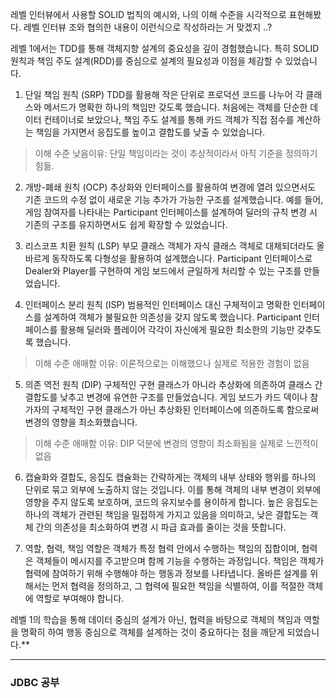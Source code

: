 레벨 인터뷰에서 사용할 SOLID 법칙의 예시와, 나의 이해 수준을 시각적으로 표현해봤다.
레벨 인터뷰 조와 협의한 내용이 이런식으로 작성하라는 거 맞겠지 ..?

레벨 1에서는 TDD를 통해 객체지향 설계의 중요성을 깊이 경험했습니다. 특히 SOLID 원칙과 책임 주도 설계(RDD)를 중심으로 설계의 필요성과 이점을 체감할 수 있었습니다.

  

1. 단일 책임 원칙 (SRP) TDD를 활용해 작은 단위로 프로덕션 코드를 나누어 각 클래스와 메서드가 명확한 하나의 책임만 갖도록 했습니다. 처음에는 객체를 단순한 데이터 컨테이너로 보았으나, 책임 주도 설계를 통해 카드 객체가 직접 점수를 계산하는 책임을 가지면서 응집도를 높이고 결합도를 낮출 수 있었습니다.
    

> 이해 수준 낮음이유: 단일 책임이라는 것이 추상적이라서 아직 기준을 정의하기 힘듦.

2. 개방-폐쇄 원칙 (OCP) 추상화와 인터페이스를 활용하여 변경에 열려 있으면서도 기존 코드의 수정 없이 새로운 기능 추가가 가능한 구조를 설계했습니다. 예를 들어, 게임 참여자를 나타내는 Participant 인터페이스를 설계하여 딜러의 규칙 변경 시 기존의 구조를 유지하면서도 쉽게 확장할 수 있었습니다.
    

  

3. 리스코프 치환 원칙 (LSP) 부모 클래스 객체가 자식 클래스 객체로 대체되더라도 올바르게 동작하도록 다형성을 활용하여 설계했습니다. Participant 인터페이스로 Dealer와 Player를 구현하여 게임 보드에서 균일하게 처리할 수 있는 구조를 만들었습니다.
    

  

4. 인터페이스 분리 원칙 (ISP) 범용적인 인터페이스 대신 구체적이고 명확한 인터페이스를 설계하여 객체가 불필요한 의존성을 갖지 않도록 했습니다. Participant 인터페이스를 활용해 딜러와 플레이어 각각이 자신에게 필요한 최소한의 기능만 갖추도록 했습니다.
    

> 이해 수준 애매함 이유: 이론적으로는 이해했으나 실제로 적용한 경험이 없음

5. 의존 역전 원칙 (DIP) 구체적인 구현 클래스가 아니라 추상화에 의존하여 클래스 간 결합도를 낮추고 변경에 유연한 구조를 만들었습니다. 게임 보드가 카드 덱이나 참가자의 구체적인 구현 클래스가 아닌 추상화된 인터페이스에 의존하도록 함으로써 변경의 영향을 최소화했습니다.
    

> 이해 수준 애매함 이유: DIP 덕분에 변경의 영향이 최소화됨을 실제로 느낀적이 없음

6. 캡슐화와 결합도, 응집도 캡슐화는 간략하게는 객체의 내부 상태와 행위를 하나의 단위로 묶고 외부에 노출하지 않는 것입니다. 이를 통해 객체의 내부 변경이 외부에 영향을 주지 않도록 보호하며, 코드의 유지보수를 용이하게 합니다. 높은 응집도는 하나의 객체가 관련된 책임을 밀접하게 가지고 있음을 의미하고, 낮은 결합도는 객체 간의 의존성을 최소화하여 변경 시 파급 효과를 줄이는 것을 뜻합니다.
    

  

7. 역할, 협력, 책임 역할은 객체가 특정 협력 안에서 수행하는 책임의 집합이며, 협력은 객체들이 메시지를 주고받으며 함께 기능을 수행하는 과정입니다. 책임은 객체가 협력에 참여하기 위해 수행해야 하는 행동과 정보를 나타냅니다. 올바른 설계를 위해서는 먼저 협력을 정의하고, 그 협력에 필요한 책임을 식별하여, 이를 적절한 객체에 역할로 부여해야 합니다.
    

  

레벨 1의 학습을 통해 데이터 중심의 설계가 아닌, 협력을 바탕으로 객체의 책임과 역할을 명확히 하여 행동 중심으로 객체를 설계하는 것이 중요하다는 점을 깨닫게 되었습니다.**





---


### JDBC 공부
